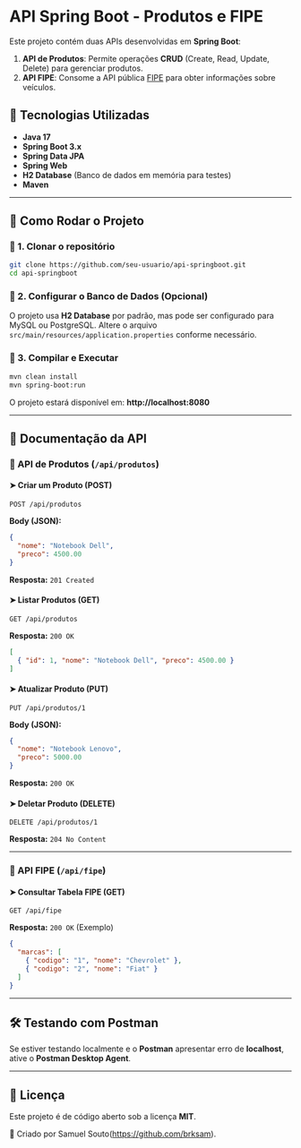 # API Spring Boot - Produtos e FIPE

Este projeto contém duas APIs desenvolvidas em **Spring Boot**:
1. **API de Produtos**: Permite operações **CRUD** (Create, Read, Update, Delete) para gerenciar produtos.
2. **API FIPE**: Consome a API pública [FIPE](https://parallelum.com.br/fipe/api/v1) para obter informações sobre veículos.

## 📌 Tecnologias Utilizadas
- **Java 17**
- **Spring Boot 3.x**
- **Spring Data JPA**
- **Spring Web**
- **H2 Database** (Banco de dados em memória para testes)
- **Maven**

---

## 🚀 Como Rodar o Projeto

### 🔹 1. Clonar o repositório
```bash
git clone https://github.com/seu-usuario/api-springboot.git
cd api-springboot
```

### 🔹 2. Configurar o Banco de Dados (Opcional)
O projeto usa **H2 Database** por padrão, mas pode ser configurado para MySQL ou PostgreSQL. Altere o arquivo `src/main/resources/application.properties` conforme necessário.

### 🔹 3. Compilar e Executar
```bash
mvn clean install
mvn spring-boot:run
```
O projeto estará disponível em: **http://localhost:8080**

---

## 📖 Documentação da API

### 🔹 API de Produtos (`/api/produtos`)

#### ➤ Criar um Produto (POST)
```http
POST /api/produtos
```
**Body (JSON):**
```json
{
  "nome": "Notebook Dell",
  "preco": 4500.00
}
```
**Resposta:** `201 Created`

#### ➤ Listar Produtos (GET)
```http
GET /api/produtos
```
**Resposta:** `200 OK`
```json
[
  { "id": 1, "nome": "Notebook Dell", "preco": 4500.00 }
]
```

#### ➤ Atualizar Produto (PUT)
```http
PUT /api/produtos/1
```
**Body (JSON):**
```json
{
  "nome": "Notebook Lenovo",
  "preco": 5000.00
}
```
**Resposta:** `200 OK`

#### ➤ Deletar Produto (DELETE)
```http
DELETE /api/produtos/1
```
**Resposta:** `204 No Content`

---

### 🔹 API FIPE (`/api/fipe`)

#### ➤ Consultar Tabela FIPE (GET)
```http
GET /api/fipe
```
**Resposta:** `200 OK` (Exemplo)
```json
{
  "marcas": [
    { "codigo": "1", "nome": "Chevrolet" },
    { "codigo": "2", "nome": "Fiat" }
  ]
}
```

---

## 🛠️ Testando com Postman
Se estiver testando localmente e o **Postman** apresentar erro de **localhost**, ative o **Postman Desktop Agent**.

---

## 📜 Licença
Este projeto é de código aberto sob a licença **MIT**.

📌 Criado por Samuel Souto(https://github.com/brksam).

